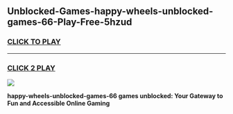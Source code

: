 
## Unblocked-Games-happy-wheels-unblocked-games-66-Play-Free-5hzud
<h3>
<a href="https://premium76.site?title=happy-wheels-unblocked-games-66&ref=21A">CLICK TO PLAY</a></h3>
<hr>

<h3>
<a href="https://premium76.site?title=happy-wheels-unblocked-games-66&ref=21A">CLICK 2 PLAY</a>
  
</h3>

<a href="https://premium76.site?title=happy-wheels-unblocked-games-66&ref=21A"><img src="https://clearcache.store/games.png"></a>


**happy-wheels-unblocked-games-66 games unblocked: Your Gateway to Fun and Accessible Online Gaming**
